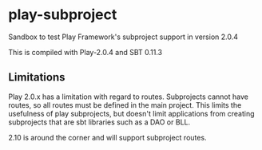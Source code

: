 # play-subproject
Sandbox to test Play Framework's subproject support in version 2.0.4

This is compiled with Play-2.0.4 and SBT 0.11.3

## Limitations
Play 2.0.x has a limitation with regard to routes. 
Subprojects cannot have routes, so all routes must be defined in the main project.
This limits the usefulness of play subprojects, but doesn't limit applications from 
creating subprojects that are sbt libraries such as a DAO or BLL.

2.10 is around the corner and will support subproject routes.



